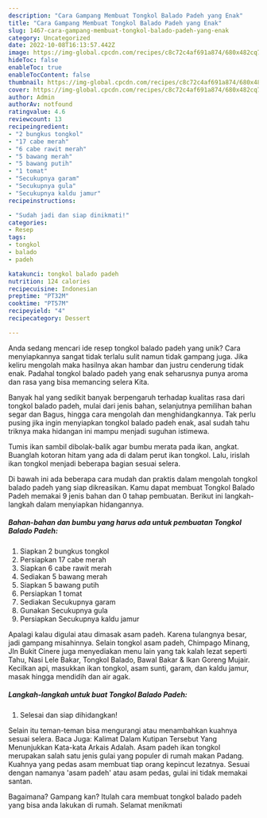 ```yaml
---
description: "Cara Gampang Membuat Tongkol Balado Padeh yang Enak"
title: "Cara Gampang Membuat Tongkol Balado Padeh yang Enak"
slug: 1467-cara-gampang-membuat-tongkol-balado-padeh-yang-enak
category: Uncategorized
date: 2022-10-08T16:13:57.442Z
image: https://img-global.cpcdn.com/recipes/c8c72c4af691a874/680x482cq70/tongkol-balado-padeh-foto-resep-utama.jpg
hideToc: false
enableToc: true
enableTocContent: false
thumbnail: https://img-global.cpcdn.com/recipes/c8c72c4af691a874/680x482cq70/tongkol-balado-padeh-foto-resep-utama.jpg
cover: https://img-global.cpcdn.com/recipes/c8c72c4af691a874/680x482cq70/tongkol-balado-padeh-foto-resep-utama.jpg
author: Admin
authorAv: notfound
ratingvalue: 4.6
reviewcount: 13
recipeingredient:
- "2 bungkus tongkol"
- "17 cabe merah"
- "6 cabe rawit merah"
- "5 bawang merah"
- "5 bawang putih"
- "1 tomat"
- "Secukupnya garam"
- "Secukupnya gula"
- "Secukupnya kaldu jamur"
recipeinstructions:

- "Sudah jadi dan siap dinikmati!"
categories:
- Resep
tags:
- tongkol
- balado
- padeh

katakunci: tongkol balado padeh 
nutrition: 124 calories
recipecuisine: Indonesian
preptime: "PT32M"
cooktime: "PT57M"
recipeyield: "4"
recipecategory: Dessert

---
```





Anda sedang mencari ide resep tongkol balado padeh yang unik? Cara menyiapkannya sangat tidak terlalu sulit namun tidak gampang juga. Jika keliru mengolah maka hasilnya akan hambar dan justru cenderung tidak enak. Padahal tongkol balado padeh yang enak seharusnya punya aroma dan rasa yang bisa memancing selera Kita.





Banyak hal yang sedikit banyak berpengaruh terhadap kualitas rasa dari tongkol balado padeh, mulai dari jenis bahan, selanjutnya pemilihan bahan segar dan Bagus, hingga cara mengolah dan menghidangkannya. Tak perlu pusing jika ingin menyiapkan tongkol balado padeh enak,      asal sudah tahu triknya maka hidangan ini mampu menjadi suguhan istimewa.














Tumis ikan sambil dibolak-balik agar bumbu merata pada ikan, angkat. Buanglah kotoran hitam yang ada di dalam perut ikan tongkol. Lalu, irislah ikan tongkol menjadi beberapa bagian sesuai selera.






Di bawah ini ada beberapa cara mudah dan praktis dalam mengolah tongkol balado padeh yang siap dikreasikan. Kamu dapat membuat Tongkol Balado Padeh memakai 9 jenis bahan dan 0 tahap pembuatan. Berikut ini langkah-langkah dalam menyiapkan hidangannya.

<!--inarticleads1-->

##### Bahan-bahan dan bumbu yang harus ada untuk pembuatan Tongkol Balado Padeh:

1. Siapkan 2 bungkus tongkol
1. Persiapkan 17 cabe merah
1. Siapkan 6 cabe rawit merah
1. Sediakan 5 bawang merah
1. Siapkan 5 bawang putih
1. Persiapkan 1 tomat
1. Sediakan Secukupnya garam
1. Gunakan Secukupnya gula
1. Persiapkan Secukupnya kaldu jamur


Apalagi kalau digulai atau dimasak asam padeh. Karena tulangnya besar, jadi gampang misahinnya. Selain tongkol asam padeh, Chimpago Minang, Jln Bukit Cinere juga menyediakan menu lain yang tak kalah lezat seperti Tahu, Nasi Lele Bakar, Tongkol Balado, Bawal Bakar &amp; Ikan Goreng Mujair. Kecilkan api, masukkan ikan tongkol, asam sunti, garam, dan kaldu jamur, masak hingga mendidih dan air agak. 

<!--inarticleads2-->

##### Langkah-langkah untuk buat Tongkol Balado Padeh:


1. Selesai dan siap dihidangkan!

Selain itu teman-teman bisa mengurangi atau menambahkan kuahnya sesuai selera. Baca Juga: Kalimat Dalam Kutipan Tersebut Yang Menunjukkan Kata-kata Arkais Adalah. Asam padeh ikan tongkol merupakan salah satu jenis gulai yang populer di rumah makan Padang. Kuahnya yang pedas asam membuat tiap orang kepincut lezatnya. Sesuai dengan namanya &#39;asam padeh&#39; atau asam pedas, gulai ini tidak memakai santan. 

Bagaimana? Gampang kan? Itulah cara membuat tongkol balado padeh yang bisa anda lakukan di rumah. Selamat menikmati

